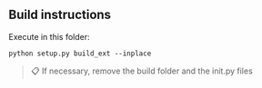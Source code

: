 ## Build instructions

Execute in this folder: 

```setup
python setup.py build_ext --inplace
```

>📋 If necessary, remove the build folder and the init.py files
